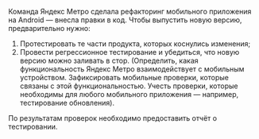 Команда Яндекс Метро сделала рефакторинг мобильного приложения на Android — внесла правки в код. Чтобы выпустить новую версию, предварительно нужно: 
1. Протестировать те части продукта, которых коснулись изменения;
2. Провести регрессионное тестирование и убедиться, что новую версию можно заливать в стор. (Определить, какая функциональность Яндекс Метро взаимодействует с мобильным устройством. Зафиксировать мобильные проверки, которые связаны с этой функциональностью. Учесть проверки, которые необходимы для любого мобильного приложения — например, тестирование обновления).

По результатам проверок необходимо предоставить отчёт о тестировании.
